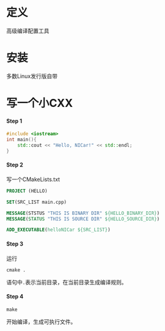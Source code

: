 # 定义
高级编译配置工具

# 安装
多数Linux发行版自带

# 写一个小CXX

#### Step 1
```cpp
#include <iostream>
int main(){
    std::cout << "Hello, NICar!" << std::endl;
}
```

#### Step 2
写一个CMakeLists.txt

```cmake
PROJECT (HELLO)

SET(SRC_LIST main.cpp)

MESSAGE(STSTUS "THIS IS BINARY DIR" ${HELLO_BINARY_DIR})
MESSAGE(STATUS "THIS IS SOURCE DIR" ${HELLO_SOURCE_DIR})

ADD_EXECUTABLE(helloNICar ${SRC_LIST})
```
#### Step 3
运行
```shell
cmake .
```

语句中` . `表示当前目录，在当前目录生成编译规则。

#### Step 4
```shell
make
```
开始编译，生成可执行文件。





